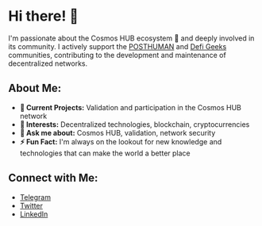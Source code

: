 # Hi there! 👋

I'm passionate about the Cosmos HUB ecosystem 🌌 and deeply involved in its community. I actively support the [POSTHUMAN](https://posthuman.digital/) and [Defi Geeks](https://discord.gg/Rk7VVUbHWX) communities, contributing to the development and maintenance of decentralized networks.

## About Me:
- **🔭 Current Projects:** Validation and participation in the Cosmos HUB network
- **🌱 Interests:** Decentralized technologies, blockchain, cryptocurrencies
- **💬 Ask me about:** Cosmos HUB, validation, network security
- **⚡ Fun Fact:** I'm always on the lookout for new knowledge and technologies that can make the world a better place

## Connect with Me:
- [Telegram](https://t.me/chernovpro)
- [Twitter](https://twitter.com/d4ernov)
- [LinkedIn](https://linkedin.com/in/yourprofile)
